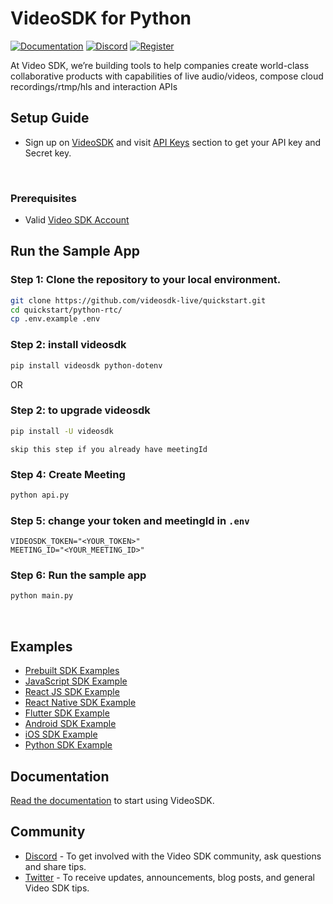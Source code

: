 # VideoSDK for Python

[![Documentation](https://img.shields.io/badge/Read-Documentation-blue)](https://docs.videosdk.live/python/guide/quick-start/getting-started)
[![Discord](https://img.shields.io/discord/876774498798551130?label=Join%20on%20Discord)](https://discord.gg/kgAvyxtTxv)
[![Register](https://img.shields.io/badge/Contact-Know%20More-blue)](https://app.videosdk.live/signup)

At Video SDK, we’re building tools to help companies create world-class collaborative products with capabilities of live audio/videos, compose cloud recordings/rtmp/hls and interaction APIs

## Setup Guide

- Sign up on [VideoSDK](https://app.videosdk.live/) and visit [API Keys](https://app.videosdk.live/api-keys) section to get your API key and Secret key.

<br/>

### Prerequisites

- Valid [Video SDK Account](https://app.videosdk.live/signup)

## Run the Sample App

### Step 1: Clone the repository to your local environment.

```bash
git clone https://github.com/videosdk-live/quickstart.git
cd quickstart/python-rtc/
cp .env.example .env
```

### Step 2: install videosdk

```sh
pip install videosdk python-dotenv
```

OR

### Step 2: to upgrade videosdk

```sh
pip install -U videosdk
```

`skip this step if you already have meetingId`

### Step 4: Create Meeting

```sh
python api.py
```

### Step 5: change your token and meetingId in `.env`

```
VIDEOSDK_TOKEN="<YOUR_TOKEN>"
MEETING_ID="<YOUR_MEETING_ID>"
```

### Step 6: Run the sample app

```sh
python main.py
```

<br/>

## Examples

- [Prebuilt SDK Examples](https://github.com/videosdk-live/videosdk-rtc-prebuilt-examples)
- [JavaScript SDK Example](https://github.com/videosdk-live/videosdk-rtc-javascript-sdk-example)
- [React JS SDK Example](https://github.com/videosdk-live/videosdk-rtc-react-sdk-example)
- [React Native SDK Example](https://github.com/videosdk-live/videosdk-rtc-react-native-sdk-example)
- [Flutter SDK Example](https://github.com/videosdk-live/videosdk-rtc-flutter-sdk-example)
- [Android SDK Example](https://github.com/videosdk-live/videosdk-rtc-android-java-sdk-example)
- [iOS SDK Example](https://github.com/videosdk-live/videosdk-rtc-ios-sdk-example)
- [Python SDK Example](https://github.com/videosdk-live/videosdk-rtc-python-sdk-example)

## Documentation

[Read the documentation](https://docs.videosdk.live/) to start using VideoSDK.

## Community

- [Discord](https://discord.gg/Gpmj6eCq5u) - To get involved with the Video SDK community, ask questions and share tips.
- [Twitter](https://twitter.com/video_sdk) - To receive updates, announcements, blog posts, and general Video SDK tips.
